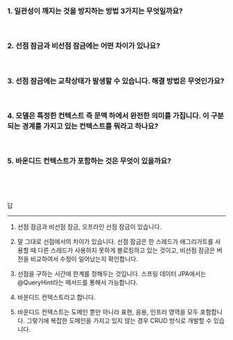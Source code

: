 ### 1. 일관성이 깨지는 것을 방지하는 방법 3가지는 무엇일까요?

<br>

### 2. 선점 잠금과 비선점 잠금에는 어떤 차이가 있나요?

<br>

### 3. 선점 잠금에는 교착상태가 발생할 수 있습니다. 해결 방법은 무엇인가요?

<br>

### 4. 모델은 특정한 컨텍스트 즉 문맥 하에서 완전한 의미를 가집니다. 이 구분되는 경계를 가지고 있는 컨텍스트를 뭐라고 하나요?

<br>

### 5. 바운디드 컨텍스트가 포함하는 것은 무엇이 있을까요?

<br>
<br>
<br>

답

---

1. 선점 잠금과 비선점 잠금, 오프라인 선점 잠금이 있습니다.

2. 말 그대로 선점에서의 차이가 있습니다. 선점 잠금은 한 스레드가 애그리거트를 사용할 때 다른 스레드가 사용하지 못하게 블로킹하고 있는 것이고, 비선점 잠금은 버전을 비교하여서 수정이 일어났는지 확인합니다.

3. 선점을 구하는 시간에 한계를 정해두는 것입니다. 스프링 데이터 JPA에서는 @QueryHint라는 메서드를 통해서 가능합니다.

4. 바운디드 컨텍스트라고 합니다.

5. 바운디드 컨텍스트는 도메인 뿐만 아니라 표현, 응용, 인프라 영역을 모두 포함합니다. 그렇기에 복잡한 도메인을 가지고 있지 않는 경우 CRUD 방식로 개발할 수 있습니다.

